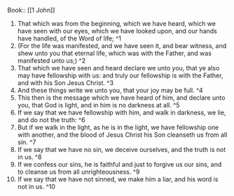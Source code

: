 Book:: [[1 John]]
 1. That which was from the beginning, which we have heard, which we have seen with our eyes, which we have looked upon, and our hands have handled, of the Word of life; ^1
 2. (For the life was manifested, and we have seen it, and bear witness, and shew unto you that eternal life, which was with the Father, and was manifested unto us;) ^2
 3. That which we have seen and heard declare we unto you, that ye also may have fellowship with us: and truly our fellowship is with the Father, and with his Son Jesus Christ. ^3
 4. And these things write we unto you, that your joy may be full. ^4
 5. This then is the message which we have heard of him, and declare unto you, that God is light, and in him is no darkness at all. ^5
 6. If we say that we have fellowship with him, and walk in darkness, we lie, and do not the truth: ^6
 7. But if we walk in the light, as he is in the light, we have fellowship one with another, and the blood of Jesus Christ his Son cleanseth us from all sin. ^7
 8. If we say that we have no sin, we deceive ourselves, and the truth is not in us. ^8
 9. If we confess our sins, he is faithful and just to forgive us our sins, and to cleanse us from all unrighteousness. ^9
 10. If we say that we have not sinned, we make him a liar, and his word is not in us. ^10
